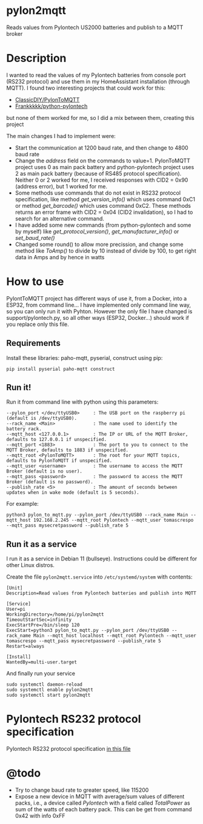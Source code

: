 # pylon2mqtt
Reads values from Pylontech US2000 batteries and publish to a MQTT broker

# Description
I wanted to read the values of my Pylontech batteries from console port (RS232 protocol) and use them in my HomeAssistant installation (through MQTT).
I found two interesting projects that could work for this:
* [ClassicDIY/PylonToMQTT](https://github.com/ClassicDIY/PylonToMQTT)
* [Frankkkkk/python-pylontech](https://github.com/Frankkkkk/python-pylontech)

but none of them worked for me, so I did a mix between them, creating this project

The main changes I had to implement were:
* Start the communication at 1200 baud rate, and then change to 4800 baud rate
* Change the _address_ field on the commands to value=1. PylonToMQTT project uses 0 as main pack battery and python-pylontech project uses 2 as main pack battery (because of RS485 protocol specification). Neither 0 or 2 worked for me, I received responses with CID2 = 0x90 (address error), but 1 worked for me.
* Some methods use commands that do not exist in RS232 protocol specification, like method _get_version_info()_ which uses command 0xC1 or method _get_barcode()_ which uses command 0xC2. These methods returns an error frame with CID2 = 0x04 (CID2 invalidation), so I had to search for an alternative command.
* I have added some new commands (from python-pylontech and some by myself) like _get_protocol_version()_, _get_manufacturer_info()_ or _set_baud_rate()_
* Changed some round() to allow more precission, and change some method like _ToAmp()_ to divide by 10 instead of divide by 100, to get right data in Amps and by hence in watts

# How to use
PylontToMQTT project has different ways of use it, from a Docker, into a ESP32, from command line... I have implemented only command line way, so you can only run it with Pyhton.
However the only file I have changed is support/pylontech.py, so all other ways (ESP32, Docker...) should work if you replace only this file.

## Requirements
Install these libraries: paho-mqtt, pyserial, construct using pip:

```
pip install pyserial paho-mqtt construct
```

## Run it!
Run it from command line with python using this parameters:
```
--pylon_port </dev/ttyUSB0>     : The USB port on the raspberry pi (default is /dev/ttyUSB0).  
--rack_name <Main>              : The name used to identify the battery rack. 
--mqtt_host <127.0.0.1>         : The IP or URL of the MQTT Broker, defaults to 127.0.0.1 if unspecified.  
--mqtt_port <1883>              : The port to you to connect to the MQTT Broker, defaults to 1883 if unspecified.  
--mqtt_root <PylonToMQTT>       : The root for your MQTT topics, defaults to PylonToMQTT if unspecified.  
--mqtt_user <username>          : The username to access the MQTT Broker (default is no user).  
--mqtt_pass <password>          : The password to access the MQTT Broker (default is no password).
--publish_rate <5>              : The amount of seconds between updates when in wake mode (default is 5 seconds).
```

For example:
```
python3 pylon_to_mqtt.py --pylon_port /dev/ttyUSB0 --rack_name Main --mqtt_host 192.168.2.245 --mqtt_root Pylontech --mqtt_user tomascrespo --mqtt_pass mysecretpassword --publish_rate 5
```

## Run it as a service
I run it as a service in Debian 11 (bullseye). Instructions could be different for other Linux distros.

Create the file `pylon2mqtt.service` into `/etc/systemd/system` with contents:
```
[Unit]
Description=Read values from Pylontech batteries and publish into MQTT

[Service]
User=pi
WorkingDirectory=/home/pi/pylon2mqtt
TimeoutStartSec=infinity
ExecStartPre=/bin/sleep 120
ExecStart=python3 pylon_to_mqtt.py --pylon_port /dev/ttyUSB0 --rack_name Main --mqtt_host localhost --mqtt_root Pylontech --mqtt_user tomascrespo --mqtt_pass mysecretpassword --publish_rate 5
Restart=always

[Install]
WantedBy=multi-user.target
```

And finally run your service
```
sudo systemctl daemon-reload
sudo systemctl enable pylon2mqtt
sudo systemctl start pylon2mqtt
```
# Pylontech RS232 protocol specification
Pylontech RS232 protocol specification [in this file](https://github.com/tomascrespo/pylon2mqtt/blob/main/PYLON%20LFP%20Battery%20communication%20protocol%20-%20RS232%20V2.8%2020161216.pdf)


# @todo
* Try to change baud rate to greater speed, like 115200
* Expose a new device in MQTT with average/sum values of different packs, i.e., a device called _Pylontech_ with a field called _TotalPower_ as sum of the watts of each battery pack. This can be get from command 0x42 with info 0xFF
